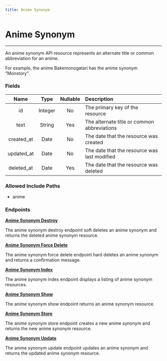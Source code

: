```yaml
---
title: Anime Synonym
---
```


# Anime Synonym

---

An anime synonym API resource represents an alternate title or common abbreviation for an anime.

For example, the anime Bakemonogatari has the anime synonym "Monstory".

### Fields

|    Name    |  Type   | Nullable | Description                                  |
| :--------: | :-----: | :------: | :------------------------------------------- |
| id         | Integer | No       | The primary key of the resource              |
| text       | String  | Yes      | The alternate title or common abbreviations  |
| created_at | Date    | No       | The date that the resource was created       |
| updated_at | Date    | No       | The date that the resource was last modified |
| deleted_at | Date    | Yes      | The date that the resource was deleted       |

### Allowed Include Paths

* anime

### Endpoints

**[Anime Synonym Destroy](/animesynonym/destroy/)**

The anime synonym destroy endpoint soft deletes an anime synonym and returns the deleted anime synonym resource.

**[Anime Synonym Force Delete](/animesynonym/forceDelete/)**

The anime synonym force delete endpoint hard deletes an anime synonym and returns a confirmation message.

**[Anime Synonym Index](/animesynonym/index/)**

The anime synonym index endpoint displays a listing of anime synonym resources.

**[Anime Synonym Show](/animesynonym/show/)**

The anime synonym show endpoint returns an anime synonym resource.

**[Anime Synonym Store](/animesynonym/store/)**

The anime synonym store endpoint creates a new anime synonym and returns the new anime synonym resource.

**[Anime Synonym Update](/animesynonym/update/)**

The anime synonym update endpoint updates an anime synonym and returns the updated anime synonym resource.